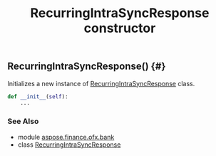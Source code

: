 ﻿---
title: RecurringIntraSyncResponse constructor
second_title: Aspose.Finance for Python via .NET API References
description: 
type: docs
weight: 10
url: /python-net/aspose.finance.ofx.bank/recurringintrasyncresponse/__init__/
is_root: false
---

## RecurringIntraSyncResponse() {#}

Initializes a new instance of [RecurringIntraSyncResponse](/finance/python-net/aspose.finance.ofx.bank/recurringintrasyncresponse) class.



```python
def __init__(self):
    ...
```





### See Also
* module [aspose.finance.ofx.bank](../../)
* class [RecurringIntraSyncResponse](/finance/python-net/aspose.finance.ofx.bank/recurringintrasyncresponse)
